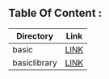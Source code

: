 
## Table Of Content : 

| Directory  | Link                                 |
|------------|--------------------------------------|
|basic      | [LINK](basic/basic.md)             |
|basiclibrary| [LINK](basiclibrary/basiclibrary.md) |

